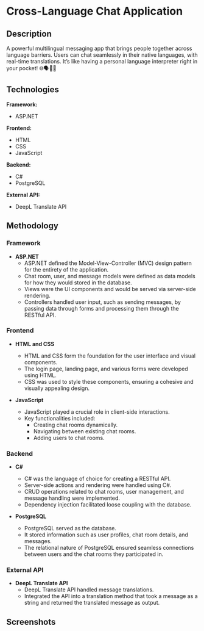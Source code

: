 # Cross-Language Chat Application

## Description
A powerful multilingual messaging app that brings people together across language barriers. Users can chat seamlessly in their native languages, with real-time translations. It’s like having a personal language interpreter right in your pocket! 🌐🗣️💬🔥

## Technologies
**Framework:**
- ASP.NET

**Frontend:**
- HTML
- CSS
- JavaScript

**Backend:**
- C#
- PostgreSQL

**External API:**
- DeepL Translate API

## Methodology
### Framework
- **ASP.NET**
    - ASP.NET defined the Model-View-Controller (MVC) design pattern for the entirety of the application.
    - Chat room, user, and message models were defined as data models for how they would stored in the database.
    - Views were the UI components and would be served via server-side rendering.
    - Controllers handled user input, such as sending messages, by passing data through forms and processing them through the RESTful API.

### Frontend
- **HTML and CSS**
    - HTML and CSS form the foundation for the user interface and visual components.
    - The login page, landing page, and various forms were developed using HTML.
    - CSS was used to style these components, ensuring a cohesive and visually appealing design.

- **JavaScript**
    - JavaScript played a crucial role in client-side interactions.
    - Key functionalities included:
        - Creating chat rooms dynamically.
        - Navigating between existing chat rooms.
        - Adding users to chat rooms.

### Backend
- **C#**
    - C# was the language of choice for creating a RESTful API.
    - Server-side actions and rendering were handled using C#.
    - CRUD operations related to chat rooms, user management, and message handling were implemented.
    - Dependency injection facilitated loose coupling with the database.

- **PostgreSQL**
    - PostgreSQL served as the database.
    - It stored information such as user profiles, chat room details, and messages.
    - The relational nature of PostgreSQL ensured seamless connections between users and the chat rooms they participated in.

### External API
- **DeepL Translate API**
    - DeepL Translate API handled message translations.
    - Integrated the API into a translation method that took a message as a string and returned the translated message as output.

## Screenshots
